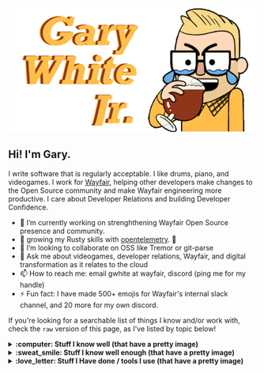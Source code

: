 ![banner](./assets/banner.gif)
## Hi! I'm Gary.

I write software that is regularly acceptable. I like drums, piano, and videogames. I work for [Wayfair](https://tech.wayfair.com/2020/11/the-rise-and-fall-of-gitlab-ci/), helping other developers make changes to the Open Source community and make Wayfair engineering more productive. I care about Developer Relations and building Developer Confidence.

- 🔭 I’m currently working on strenghthening Wayfair Open Source presence and community.
- 🌱 growing my Rusty skills with [opentelemetry](https://github.com/opentelemetry/opentelemetry-demo). 🦀
- 👯 I’m looking to collaborate on OSS like Tremor or git-parse
- 💬 Ask me about videogames, developer relations, Wayfair, and digital transformation as it relates to the cloud
- 📫 How to reach me: email gwhite at wayfair, discord (ping me for my handle)
- ⚡ Fun fact: I have made 500+ emojis for Wayfair's internal slack channel, and 20 more for my own discord.

If you're looking for a searchable list of things I know and/or work with, check the `raw` version of this page, as I've listed by topic below!

<details>
  <summary><b>:computer: Stuff I know well (that have a pretty image)</b></summary>
  <br/>

### Languages / Frameworks 
<code><img height="20" src="https://github.com/github/explore/blob/8ab80ade12d456bb34daaaaa405f87c264d3f9d3/topics/nodejs/nodejs.png" alt="nodejs"></code>
<code><img height="20" src="https://github.com/github/explore/blob/8ab80ade12d456bb34daaaaa405f87c264d3f9d3/topics/kubernetes/kubernetes.png" alt="Kubernetes Apps"></code>
<code><img height="20" src="https://github.com/github/explore/blob/8ab80ade12d456bb34daaaaa405f87c264d3f9d3/topics/javascript/javascript.png" alt="Javascript"></code>
<code><img height="20" src="https://github.com/github/explore/blob/8ab80ade12d456bb34daaaaa405f87c264d3f9d3/topics/java/java.png" alt="Java"></code>
<code><img height="20" src="https://github.com/github/explore/blob/8ab80ade12d456bb34daaaaa405f87c264d3f9d3/topics/html/html.png" alt="HTML5"></code>
<code><img height="20" src="https://github.com/github/explore/blob/8ab80ade12d456bb34daaaaa405f87c264d3f9d3/topics/gatsby/gatsby.png" alt="GatsbyJS"></code>
<code><img height="20" src="https://github.com/github/explore/blob/8ab80ade12d456bb34daaaaa405f87c264d3f9d3/topics/es6/es6.png" alt="ES6"></code>
<code><img height="20" src="https://github.com/github/explore/blob/8ab80ade12d456bb34daaaaa405f87c264d3f9d3/topics/css/css.png" alt="CSS3"></code>
<code><img height="20" src="https://github.com/github/explore/blob/8ab80ade12d456bb34daaaaa405f87c264d3f9d3/topics/angular/angular.png" alt="Angular"></code>
<code><img height="20" src="https://github.com/github/explore/blob/8ab80ade12d456bb34daaaaa405f87c264d3f9d3/topics/spring-boot/spring-boot.png" alt="Spring boot"></code>
<code><img height="20" src="https://github.com/github/explore/blob/8ab80ade12d456bb34daaaaa405f87c264d3f9d3/topics/redux/redux.png" alt="Redux"></code>
<code><img height="20" src="https://github.com/github/explore/blob/8ab80ade12d456bb34daaaaa405f87c264d3f9d3/topics/react/react.png" alt="React"></code>
<code><img height="20" src="https://getbootstrap.com/docs/5.0/assets/brand/bootstrap-logo-shadow.png" alt="BootStrap"></code>


### Config / Operations / Deploys
<code><img height="20" src="https://github.com/github/explore/blob/8ab80ade12d456bb34daaaaa405f87c264d3f9d3/topics/google-cloud/google-cloud.png" alt="Google Cloud"></code>
<code><img height="20" src="https://github.com/github/explore/blob/8ab80ade12d456bb34daaaaa405f87c264d3f9d3/topics/github/github.png" alt="GitHub"></code>
<code><img height="20" src="https://github.com/cloudfoundry/docs-bosh/blob/57f9da0042f4d34527a8ff0b17e0f9229ec83ffc/theme/assets/images/favicon.2776d0bae488.png" alt="BOSH"></code>
<code><img height="20" src="https://github.com/github/explore/blob/8ab80ade12d456bb34daaaaa405f87c264d3f9d3/topics/yaml/yaml.png" alt="YAML"></code>
<code><img height="20" src="https://github.com/github/explore/blob/8ab80ade12d456bb34daaaaa405f87c264d3f9d3/topics/webpack/webpack.png" alt="webpack"></code>
<code><img height="20" src="https://github.com/github/explore/blob/8ab80ade12d456bb34daaaaa405f87c264d3f9d3/topics/terraform/terraform.png" alt="terraform"></code>
<code><img height="20" src="https://docs.gitlab.com/assets/images/gitlab-logo.svg" alt="gitlab"></code>
<code><img height="20" src="https://github.com/github/explore/blob/8ab80ade12d456bb34daaaaa405f87c264d3f9d3/topics/concourse-ci/concourse-ci.png" alt="Concourse CI"></code>
<code><img height="20" src="https://github.com/github/explore/blob/8ab80ade12d456bb34daaaaa405f87c264d3f9d3/topics/docker/docker.png" alt="Docker"></code>


<!-- 
NodeJS, NPM, Kubernetes Dev, BOSH,
Javascript, Java, HTML5, Google Cloud,
GitHub Administration, GitHub Enterprise, GitHub,
GatsbyJS, Docker, concourse, css, angular, yaml, webpack
terraform, Spring Boot, Redux, Bootstrap, React, GitLab
-->
</details>

<details>
  <summary><b>:sweat_smile: Stuff I know well enough (that have a pretty image)</b></summary>
  <br/>

### Language / Frameworks
<code><img height="20" src="https://github.com/github/explore/blob/8ab80ade12d456bb34daaaaa405f87c264d3f9d3/topics/rust/rust.png" alt="Rust"></code>
<code><img height="20" src="https://github.com/github/explore/blob/8ab80ade12d456bb34daaaaa405f87c264d3f9d3/topics/maven/maven.png" alt="Maven"></code>
<code><img height="20" src="https://github.com/github/explore/blob/8ab80ade12d456bb34daaaaa405f87c264d3f9d3/topics/jquery/jquery.png" alt="jquery"></code>
<code><img height="20" src="https://github.com/github/explore/blob/8ab80ade12d456bb34daaaaa405f87c264d3f9d3/topics/cordova/cordova.png" alt="Cordova"></code>
<code><img height="20" src="https://github.com/github/explore/blob/8ab80ade12d456bb34daaaaa405f87c264d3f9d3/topics/ansible/ansible.png" alt="Ansible"></code>
<code><img height="20" src="https://github.com/github/explore/blob/8ab80ade12d456bb34daaaaa405f87c264d3f9d3/topics/spring/spring.png" alt="Spring"></code>
<code><img height="20" src="https://github.com/github/explore/blob/8ab80ade12d456bb34daaaaa405f87c264d3f9d3/topics/ruby/ruby.png" alt="Ruby"></code>
<code><img height="20" src="https://github.com/github/explore/blob/8ab80ade12d456bb34daaaaa405f87c264d3f9d3/topics/python/python.png" alt="python"></code>
<code><img height="20" src="https://github.com/github/explore/blob/8ab80ade12d456bb34daaaaa405f87c264d3f9d3/topics/rails/rails.png" alt="Rails"></code>


### Config / Operations / Deploys
<code><img height="20" src="https://github.com/github/explore/blob/8ab80ade12d456bb34daaaaa405f87c264d3f9d3/topics/kubernetes/kubernetes.png" alt="Kubernetes Administration"></code>
<code><img height="20" src="https://github.com/github/explore/blob/8ab80ade12d456bb34daaaaa405f87c264d3f9d3/topics/jenkins/jenkins.png" alt="Jenkins"></code>
<code><img height="20" src="https://github.com/github/explore/blob/8ab80ade12d456bb34daaaaa405f87c264d3f9d3/topics/nginx/nginx.png" alt="nginx"></code>
<code><img height="20" src="https://github.com/github/explore/blob/8ab80ade12d456bb34daaaaa405f87c264d3f9d3/topics/heroku/heroku.png" alt="Heroku"></code>
<code><img height="20" src="https://www.postgresql.org/media/img/about/press/elephant.png" alt="postgresql"></code>

<!-- 
NGINX, Maven, Kubernetes Operations/Admin,
jquery, jenkins, heroku, cordova, ansible, spring
Rust, Ruby, Python, Rails
-->
</details>

<details>
  <summary><b>:love_letter: Stuff I Have done / tools I use (that have a pretty image)</b></summary>
  <br/>

<code><img height="20" src="https://github.com/github/explore/blob/8ab80ade12d456bb34daaaaa405f87c264d3f9d3/topics/hacktoberfest/hacktoberfest.png" alt="Hacktoberfest"></code>
<code><img height="20" src="https://github.com/github/explore/blob/main/topics/firefox/firefox.png" alt="Firefox"></code>
<code><img height="20" src="https://github.com/github/explore/blob/8ab80ade12d456bb34daaaaa405f87c264d3f9d3/topics/ethereum/ethereum.png" alt="Ethereum Smart Contracts"></code>
<code><img height="20" src="https://github.com/github/explore/blob/8ab80ade12d456bb34daaaaa405f87c264d3f9d3/topics/eslint/eslint.png" alt="eslint"></code>
<code><img height="20" src="https://github.com/github/explore/blob/8ab80ade12d456bb34daaaaa405f87c264d3f9d3/topics/discord/discord.png" alt="Discord"></code>
<code><img height="20" src="https://github.com/github/explore/blob/8ab80ade12d456bb34daaaaa405f87c264d3f9d3/topics/deno/deno.png" alt="Deno"></code>
<code><img height="20" src="https://github.com/github/explore/blob/8ab80ade12d456bb34daaaaa405f87c264d3f9d3/topics/wordpress/wordpress.png" alt="Wordpress"></code>
<code><img height="20" src="https://github.com/github/explore/blob/8ab80ade12d456bb34daaaaa405f87c264d3f9d3/topics/visual-studio-code/visual-studio-code.png" alt="vscode"></code>
<code><img height="20" src="https://github.com/github/explore/blob/8ab80ade12d456bb34daaaaa405f87c264d3f9d3/topics/vim/vim.png" alt="VIM"></code>
<code><img height="20" src="https://github.com/github/explore/blob/8ab80ade12d456bb34daaaaa405f87c264d3f9d3/topics/raspberry-pi/raspberry-pi.png" alt="Raspberry Pi"></code>
<a href="https://pi-hole.net"><code><img height="20" src="https://pi-hole.net/wp-content/uploads/2016/12/Vortex-R.png" alt="pi-hole"></code></a>
<code><img height="20" src="https://git-scm.com/favicon.ico" alt="Git"></code>
<code><img height="20" src="https://www.gimp.org/images/frontpage/wilber-big.png" alt="GIMP"></code>

<!-- 
Hacktoberfest, Firefox, Ethereum Smart Contracts, eslint,
Discord, Wordpress, Deno, vscode, vim. Pi-Hole, Git, Raspberry Pi,
GIMP
-->
</details>
